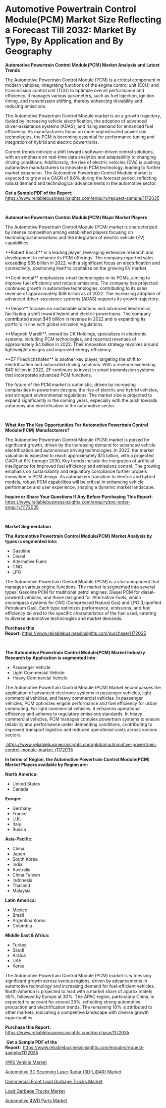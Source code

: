 <p><h1>Automotive Powertrain Control Module(PCM) Market Size Reflecting a Forecast Till 2032: Market By Type, By Application and By Geography</h1></p><p><strong>Automotive Powertrain Control Module(PCM) Market Analysis and Latest Trends</strong></p>
<p><p>The Automotive Powertrain Control Module (PCM) is a critical component in modern vehicles, integrating functions of the engine control unit (ECU) and transmission control unit (TCU) to optimize overall performance and efficiency. It manages various parameters, such as fuel injection, ignition timing, and transmission shifting, thereby enhancing drivability and reducing emissions.</p><p>The Automotive Powertrain Control Module market is on a growth trajectory, fueled by increasing vehicle electrification, the adoption of advanced driver-assistance systems (ADAS), and rising demand for enhanced fuel efficiency. As manufacturers focus on more sophisticated powertrain technologies, the PCM is becoming essential for performance tuning and integration of hybrid and electric powertrains.</p><p>Current trends indicate a shift towards software-driven control solutions, with an emphasis on real-time data analytics and adaptability to changing driving conditions. Additionally, the rise of electric vehicles (EVs) is pushing automotive manufacturers to innovate in PCM technology, leading to further market expansion. The Automotive Powertrain Control Module market is expected to grow at a CAGR of 8.6% during the forecast period, reflecting robust demand and technological advancements in the automotive sector.</p></p>
<p><strong>Get a Sample PDF of the Report:&nbsp;</strong> <a href="https://www.reliablebusinessinsights.com/enquiry/request-sample/1172035?utm_campaign=39&utm_medium=2&utm_source=Github&utm_content=ia&utm_term=31032025&utm_id=automotive-powertrain-control-modulepcm">https://www.reliablebusinessinsights.com/enquiry/request-sample/1172035</a></p>
<p>&nbsp;</p>
<p><strong>Automotive Powertrain Control Module(PCM) Major Market Players</strong></p>
<p><p>The Automotive Powertrain Control Module (PCM) market is characterized by intense competition among established players focusing on technological innovations and the integration of electric vehicle (EV) capabilities.</p><p>**Robert Bosch** is a leading player, leveraging extensive research and development to enhance its PCM offerings. The company reported sales exceeding $85 billion in 2022, with a significant focus on electrification and connectivity, positioning itself to capitalize on the growing EV market.</p><p>**Continental** emphasizes smart technologies in its PCMs, aiming to improve fuel efficiency and reduce emissions. The company has projected continued growth in automotive technologies, contributing to its sales revenue of approximately $39 billion as of 2022. The increasing adoption of advanced driver-assistance systems (ADAS) supports its growth trajectory.</p><p>**Denso** focuses on sustainable solutions and advanced electronics, facilitating a shift toward hybrid and electric powertrains. The company contributed about $45 billion in revenue in 2022 and is expanding its portfolio in line with global emission regulations.</p><p>**Magneti Marelli**, owned by CK Holdings, specializes in electronic systems, including PCM technologies, and reported revenues of approximately $4 billion in 2022. Their innovation strategy revolves around lightweight designs and improved energy efficiency.</p><p>**ZF Friedrichshafen** is another key player, targeting the shift to electrification and automated driving solutions. With a revenue exceeding $40 billion in 2022, ZF continues to invest in smart transmission systems that incorporate advanced PCM functions.</p><p>The future of the PCM market is optimistic, driven by increasing complexities in powertrain designs, the rise of electric and hybrid vehicles, and stringent environmental regulations. The market size is projected to expand significantly in the coming years, especially with the push towards autonomy and electrification in the automotive sector.</p></p>
<p>&nbsp;</p>
<p><strong>What Are The Key Opportunities For Automotive Powertrain Control Module(PCM) Manufacturers?</strong></p>
<p><p>The Automotive Powertrain Control Module (PCM) market is poised for significant growth, driven by the increasing demand for advanced vehicle electrification and autonomous driving technologies. In 2023, the market valuation is expected to reach approximately $15 billion, with a projected CAGR of 6% through 2030. Key trends include the integration of artificial intelligence for improved fuel efficiency and emissions control. The growing emphasis on sustainability and regulatory compliance further propels innovation in PCM design. As automakers transition to electric and hybrid models, robust PCM capabilities will be critical in enhancing vehicle performance and user experience, shaping a dynamic market landscape.</p></p>
<p><strong>Inquire or Share Your Questions If Any Before Purchasing This Report:</strong> <a href="https://www.reliablebusinessinsights.com/enquiry/pre-order-enquiry/1172035?utm_campaign=39&utm_medium=2&utm_source=Github&utm_content=ia&utm_term=31032025&utm_id=automotive-powertrain-control-modulepcm">https://www.reliablebusinessinsights.com/enquiry/pre-order-enquiry/1172035</a></p>
<p>&nbsp;</p>
<p><strong>Market Segmentation</strong></p>
<p><strong>The Automotive Powertrain Control Module(PCM) Market Analysis by types is segmented into:</strong></p>
<p><ul><li>Gasoline</li><li>Diesel</li><li>Alternative Fuels</li><li>CNG</li><li>LPG</li></ul></p>
<p><p>The Automotive Powertrain Control Module (PCM) is a vital component that manages various engine functions. The market is segmented into several types: Gasoline PCM for traditional petrol engines, Diesel PCM for diesel-powered vehicles, and those designed for Alternative Fuels, which encompass systems for CNG (Compressed Natural Gas) and LPG (Liquefied Petroleum Gas). Each type optimizes performance, emissions, and fuel efficiency tailored to the specific characteristics of the fuel used, catering to diverse automotive technologies and market demands.</p></p>
<p><strong>Purchase this Report:&nbsp;</strong><a href="https://www.reliablebusinessinsights.com/purchase/1172035?utm_campaign=39&utm_medium=2&utm_source=Github&utm_content=ia&utm_term=31032025&utm_id=automotive-powertrain-control-modulepcm">https://www.reliablebusinessinsights.com/purchase/1172035</a></p>
<p>&nbsp;</p>
<p><strong>The Automotive Powertrain Control Module(PCM) Market Industry Research by Application is segmented into:</strong></p>
<p><ul><li>Passenger Vehicle</li><li>Light Commercial Vehicle</li><li>Heavy Commercial Vehicle</li></ul></p>
<p><p>The Automotive Powertrain Control Module (PCM) Market encompasses the application of advanced electronic systems in passenger vehicles, light commercial vehicles, and heavy commercial vehicles. In passenger vehicles, PCM optimizes engine performance and fuel efficiency for urban commuting. For light commercial vehicles, it enhances operational efficiency and adheres to regulatory emissions standards. In heavy commercial vehicles, PCM manages complex powertrain systems to ensure reliability and performance under demanding conditions, contributing to improved transport logistics and reduced operational costs across various sectors.</p></p>
<p><a href="https://www.reliablebusinessinsights.com/global-automotive-powertrain-control-module-market-r1172035?utm_campaign=39&utm_medium=2&utm_source=Github&utm_content=ia&utm_term=31032025&utm_id=automotive-powertrain-control-modulepcm">&nbsp;https://www.reliablebusinessinsights.com/global-automotive-powertrain-control-module-market-r1172035</a></p>
<p><strong>In terms of Region, the Automotive Powertrain Control Module(PCM) Market Players available by Region are:</strong></p>
<p>
    <p> <strong> North America: </strong>
        <ul>
            <li>United States</li>
            <li>Canada</li>
        </ul>
        </p> 
    <p> <strong> Europe: </strong>
        <ul>
            <li>Germany</li>
            <li>France</li>
            <li>U.K.</li>
            <li>Italy</li>
            <li>Russia</li>
        </ul>
        </p> 
    <p> <strong> Asia-Pacific: </strong>
        <ul>
            <li>China</li>
            <li>Japan</li>
            <li>South Korea</li>
            <li>India</li>
            <li>Australia</li>
            <li>China Taiwan</li>
            <li>Indonesia</li>
            <li>Thailand</li>
            <li>Malaysia</li>
        </ul>
        </p> 
    <p> <strong> Latin America: </strong>
        <ul>
            <li>Mexico</li>
            <li>Brazil</li>
            <li>Argentina Korea</li>
            <li>Colombia</li>
        </ul>
        </p> 
    <p> <strong> Middle East & Africa: </strong>
        <ul>
            <li>Turkey</li>
            <li>Saudi</li>
            <li>Arabia</li>
            <li>UAE</li>
            <li>Korea</li>
        </ul>
    </p>
    </p>
<p><p>The Automotive Powertrain Control Module (PCM) market is witnessing significant growth across various regions, driven by advancements in automotive technology and increasing demand for fuel-efficient vehicles. North America is projected to lead with a market share of approximately 35%, followed by Europe at 30%. The APAC region, particularly China, is expected to account for around 25%, reflecting strong automotive production and electrification trends. The remaining 10% is attributed to other markets, indicating a competitive landscape with diverse growth opportunities.</p></p>
<p><strong>Purchase this Report: </strong><a href="https://www.reliablebusinessinsights.com/purchase/1172035?utm_campaign=39&utm_medium=2&utm_source=Github&utm_content=ia&utm_term=31032025&utm_id=automotive-powertrain-control-modulepcm">https://www.reliablebusinessinsights.com/purchase/1172035</a></p>
<p>&nbsp;<strong>Get a Sample PDF of the Report:&nbsp;&nbsp;</strong><a href="https://www.reliablebusinessinsights.com/enquiry/request-sample/1172035?utm_campaign=39&utm_medium=2&utm_source=Github&utm_content=ia&utm_term=31032025&utm_id=automotive-powertrain-control-modulepcm">https://www.reliablebusinessinsights.com/enquiry/request-sample/1172035</a></p>
<p><strong></strong></p>
<p><p><a href="https://github.com/forttgoddym7/Market-Research-Report-List-1/blob/main/4ws-vehicle-market.md?utm_campaign=39&utm_medium=2&utm_source=Github&utm_content=ia&utm_term=31032025&utm_id=automotive-powertrain-control-modulepcm">4WS Vehicle Market</a></p><p><a href="https://github.com/kimomeifbnu26/Market-Research-Report-List-1/blob/main/automotive-3d-scanning-laser-radar-3d-lidar-market.md?utm_campaign=39&utm_medium=2&utm_source=Github&utm_content=ia&utm_term=31032025&utm_id=automotive-powertrain-control-modulepcm">Automotive 3D Scanning Laser Radar (3D-LiDAR) Market</a></p><p><a href="https://github.com/nicoytabiz7/Market-Research-Report-List-1/blob/main/commercial-front-load-garbage-trucks-market.md?utm_campaign=39&utm_medium=2&utm_source=Github&utm_content=ia&utm_term=31032025&utm_id=automotive-powertrain-control-modulepcm">Commercial Front Load Garbage Trucks Market</a></p><p><a href="https://github.com/avirsuckra/Market-Research-Report-List-1/blob/main/load-garbage-trucks-market.md?utm_campaign=39&utm_medium=2&utm_source=Github&utm_content=ia&utm_term=31032025&utm_id=automotive-powertrain-control-modulepcm">Load Garbage Trucks Market</a></p><p><a href="https://github.com/daddskokenk4/Market-Research-Report-List-1/blob/main/automotive-4wd-parts-market.md?utm_campaign=39&utm_medium=2&utm_source=Github&utm_content=ia&utm_term=31032025&utm_id=automotive-powertrain-control-modulepcm">Automotive 4WD Parts Market</a></p></p>